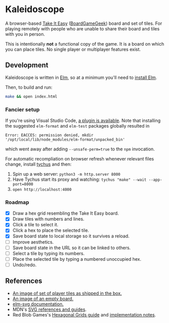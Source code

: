 # Kaleidoscope

A browser-based [Take It Easy](http://www.burleygames.com/board-games/take-it-easy/) ([BoardGameGeek](https://boardgamegeek.com/boardgame/128/take-it-easy)) board and set of tiles. For playing remotely with people who are unable to share their board and tiles with you in person.

This is intentionally **not** a functional copy of the game. It is a board on which you can place tiles. No single player or multiplayer features exist.

## Development

Kaleidoscope is written in [Elm](https://elm-lang.org), so at a minimum you'll need to [install Elm](https://guide.elm-lang.org/install/elm.html).

Then, to build and run:

```sh
make && open index.html
```

### Fancier setup

If you're using Visual Studio Code, [a plugin is available](https://github.com/elm-tooling/elm-language-client-vscode). Note that installing the suggested `elm-format` and `elm-test` packages globally resulted in

```
Error: EACCES: permission denied, mkdir '/opt/local/lib/node_modules/elm-format/unpacked_bin'
```

which went away after adding `--unsafe-perm=true` to the `npm` invocation.

For automatic recompliation on browser refresh whenever relevant files change, install [tychus](https://github.com/devlocker/tychus) and then:

1. Spin up a web server: `python3 -m http.server 8000`
2. Have Tychus start its proxy and watching: `tychus "make" --wait --app-port=8000`
3. `open http://localhost:4000`

### Roadmap

- [x] Draw a hex grid resembling the Take It Easy board.
- [x] Draw tiles with numbers and lines.
- [x] Click a tile to select it.
- [x] Click a hex to place the selected tile.
- [x] Save board state to local storage so it survives a reload.
- [ ] Improve aesthetics.
- [ ] Save board state in the URL so it can be linked to others.
- [ ] Select a tile by typing its numbers.
- [ ] Place the selected tile by typing a numbered unoccupied hex.
- [ ] Undo/redo.

## References

* [An image of set of player tiles as shipped in the box.](https://boardgamegeek.com/image/296408/take-it-easy)
* [An image of an empty board.](https://boardgamegeek.com/image/296409/take-it-easy)
* [elm-svg documentation.](https://package.elm-lang.org/packages/elm/svg/1.0.1/)
* MDN's [SVG references and guides](https://developer.mozilla.org/en-US/docs/Web/SVG).
* Red Blob Games's [Hexagonal Grids guide](https://www.redblobgames.com/grids/hexagons/) and [implementation notes](https://www.redblobgames.com/grids/hexagons/implementation.html).
